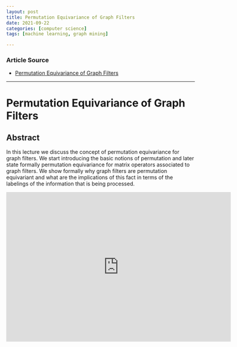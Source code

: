 ```yaml
---
layout: post
title: Permutation Equivariance of Graph Filters
date: 2021-09-22
categories: [computer science]
tags: [machine learning, graph mining]

---
```


### Article Source

* [Permutation Equivariance of Graph Filters](https://www.youtube.com/watch?v=HDS4VHVvJFA&list=PL-BLJBpGQyLOfpeuRODqQUXSS_CGbDI6Q)


---

# Permutation Equivariance of Graph Filters

## Abstract

In this lecture we discuss the concept of permutation equivariance for graph filters. We start introducing the basic notions of permutation and later state formally permutation equivariance for matrix operators associated to graph filters. We show formally why graph filters are permutation equivariant and what are the implications of this fact in terms of the labelings of the information that is being processed.


<iframe width="600" height="400" src="https://www.youtube.com/embed/HDS4VHVvJFA" title="YouTube video player" frameborder="0" allow="accelerometer; autoplay; clipboard-write; encrypted-media; gyroscope; picture-in-picture" allowfullscreen></iframe>